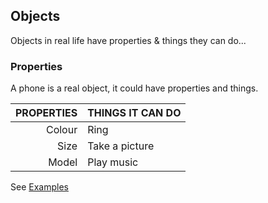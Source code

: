 ## Objects
Objects in real life have properties & things they can do...

### Properties
A phone is a real object, it could have properties and things.

| PROPERTIES | THINGS IT CAN DO |
|-----------:|------------------|
| Colour     | Ring             |
| Size       | Take a picture   |
| Model      | Play music       |


See [Examples](05-objects.js)


